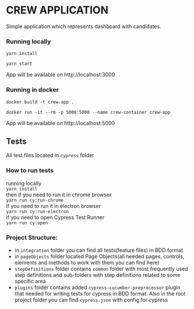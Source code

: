 # CREW APPLICATION

Simple application which represents dashboard with candidates.

### Running locally
`yarn install`

`yarn start`

App will be available on http://localhost:3000


### Running in docker
`docker build -t crew-app .`

`docker run -it --rm -p 5000:5000 --name crew-container crew-app`

App will be available on http://localhost:5000

## Tests

All test files located in `cypress` folder

### How to run tests  

running locally  
`yarn install`  
then if you need to run it in chrome browser  
`yarn run cy:run-chrome`  
if you need to run it in electron browser  
`yarn run cy:run-electron`  
if you need to open Cypress Test Runner  
`yarn run cy:open`

### Project Structure:
- in `integration` folder you can find all tests(feature files) in BDD format
- in `pageObjects` folder located Page Objects(all needed pages, controls, elements and methods to work with them you can find here)
- `stepDefinitions` folder contains `common` folder with most frequently used step definitions and sub-folders with step definitions related to some specific area
- `plugins` folder contains added `cypress-cucumber-preprocessor` plugin that needed for writing tests for cypress in BDD format. Also in the root project folder you can find `cypress.json` with config for cypress
